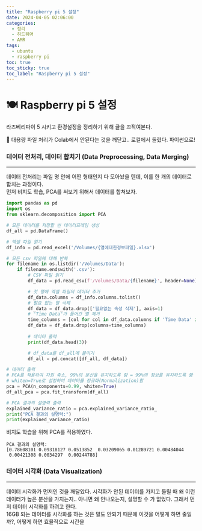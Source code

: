 ```yaml
---
title: "Raspberry pi 5 설정"
date: 2024-04-05 02:06:00
categories:
  - 정리
  - 하드웨어
  - AMR
tags:
  - ubuntu
  - raspberry pi
toc: true
toc_sticky: true
toc_label: "Raspberry pi 5 설정"
---
```


# 🍽️ Raspberry pi 5 설정   
라즈베리파이 5 시키고 환경설정을 정리하기 위해 글을 끄적여본다.    

    
🚨 대용량 파일 처리가 Colab에서 안된다는 것을 깨닫고.. 로컬에서 돌렸다. 파이썬으로!  

### 데이터 전처리, 데이터 합치기 (Data Preprocessing, Data Merging)   
---
데이터 전처리는 파일 명 안에 어떤 형태인지 다 모아놨을 텐데, 이를 한 개의 데이터로 합치는 과정이다.    
먼저 비지도 학습, PCA를 써보기 위해서 데이터를 합쳐보자.   
```python
import pandas as pd
import os
from sklearn.decomposition import PCA

# 모든 데이터를 저장할 빈 데이터프레임 생성
df_all = pd.DataFrame()

# 엑셀 파일 읽기
df_info = pd.read_excel('/Volumes/{열에대한정보파일}.xlsx')

# 모든 csv 파일에 대해 반복
for filename in os.listdir('/Volumes/Data'):
    if filename.endswith('.csv'):
        # CSV 파일 읽기
        df_data = pd.read_csv(f'/Volumes/Data/{filename}', header=None)

        # 첫 행에 엑셀 파일의 데이터 추가
        df_data.columns = df_info.columns.tolist()
        # 필요 없는 열 삭제
        df_data = df_data.drop(['필요없는 속성 삭제'], axis=1)
        # "Time Data"가 들어간 열 제거
        time_columns = [col for col in df_data.columns if 'Time Data' in col]
        df_data = df_data.drop(columns=time_columns)
        
        # 데이터 출력
        print(df_data.head(3))

        # df_data를 df_all에 붙이기
        df_all = pd.concat([df_all, df_data])

# 데이터 출력
# PCA를 적용하여 차원 축소, 99%의 분산을 유지하도록 함 = 99%의 정보를 유지하도록 함
# whiten=True로 설정하여 데이터를 정규화(Normalization)함
pca = PCA(n_components=0.99, whiten=True)
df_all_pca = pca.fit_transform(df_all)

# PCA 결과의 설명력 출력
explained_variance_ratio = pca.explained_variance_ratio_
print("PCA 결과의 설명력:")
print(explained_variance_ratio)

```   
비지도 학습을 위해 PCA를 적용하였다.
```    
PCA 결과의 설명력:
[0.78608101 0.09318127 0.0513852  0.03209065 0.01289721 0.00484044
 0.00421308 0.0034297  0.00244788] 
 ```    
    
### 데이터 시각화 (Data Visualization)
---
데이터 시각화가 먼저인 것을 깨달았다. 시각화가 안된 데이터를 가지고 돌릴 때 왜 이런 데이터가 높은 분산을 가지는지.. 아니면 왜 안나오는지, 설명할 수 가 없었다. 그래서 먼저 데이터 시각화를 하려고 한다.       
16GB 되는 데이터를 시각화를 하는 것은 말도 안되기 때문에 이것을 어떻게 하면 줄일까?, 어떻게 하면 효율적으로 시간을  



